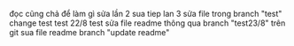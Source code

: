 đọc cũng chả để làm gì 
sửa lần 2
sua tiep lan 3
sửa file trong branch "test"
change test
test 22/8
test sửa file readme thông qua branch "test23/8" trên git 
sua file readme branch "update readme"
